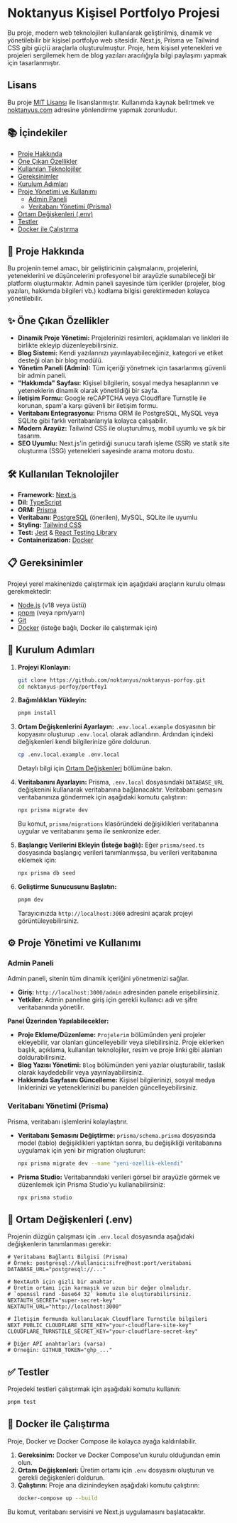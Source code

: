 # Noktanyus Kişisel Portfolyo Projesi

Bu proje, modern web teknolojileri kullanılarak geliştirilmiş, dinamik ve yönetilebilir bir kişisel portfolyo web sitesidir. Next.js, Prisma ve Tailwind CSS gibi güçlü araçlarla oluşturulmuştur. Proje, hem kişisel yetenekleri ve projeleri sergilemek hem de blog yazıları aracılığıyla bilgi paylaşımı yapmak için tasarlanmıştır.

## Lisans

Bu proje [MIT Lisansı](./LICENSE) ile lisanslanmıştır. Kullanımda kaynak belirtmek ve [noktanyus.com](https://noktanyus.com) adresine yönlendirme yapmak zorunludur.


## 📚 İçindekiler

- [Proje Hakkında](#-proje-hakkında)
- [Öne Çıkan Özellikler](#-öne-çıkan-özellikler)
- [Kullanılan Teknolojiler](#-kullanılan-teknolojiler)
- [Gereksinimler](#-gereksinimler)
- [Kurulum Adımları](#-kurulum-adımları)
- [Proje Yönetimi ve Kullanımı](#-proje-yönetimi-ve-kullanımı)
  - [Admin Paneli](#admin-paneli)
  - [Veritabanı Yönetimi (Prisma)](#veritabanı-yönetimi-prisma)
- [Ortam Değişkenleri (.env)](#-ortam-değişkenleri-env)
- [Testler](#-testler)
- [Docker ile Çalıştırma](#-docker-ile-çalıştırma)


## 🌟 Proje Hakkında

Bu projenin temel amacı, bir geliştiricinin çalışmalarını, projelerini, yeteneklerini ve düşüncelerini profesyonel bir arayüzle sunabileceği bir platform oluşturmaktır. Admin paneli sayesinde tüm içerikler (projeler, blog yazıları, hakkımda bilgileri vb.) kodlama bilgisi gerektirmeden kolayca yönetilebilir.

## ✨ Öne Çıkan Özellikler

- **Dinamik Proje Yönetimi:** Projelerinizi resimleri, açıklamaları ve linkleri ile birlikte ekleyip düzenleyebilirsiniz.
- **Blog Sistemi:** Kendi yazılarınızı yayınlayabileceğiniz, kategori ve etiket desteği olan bir blog modülü.
- **Yönetim Paneli (Admin):** Tüm içeriği yönetmek için tasarlanmış güvenli bir admin paneli.
- **"Hakkımda" Sayfası:** Kişisel bilgilerin, sosyal medya hesaplarının ve yeteneklerin dinamik olarak yönetildiği bir sayfa.
- **İletişim Formu:** Google reCAPTCHA veya Cloudflare Turnstile ile korunan, spam'a karşı güvenli bir iletişim formu.
- **Veritabanı Entegrasyonu:** Prisma ORM ile PostgreSQL, MySQL veya SQLite gibi farklı veritabanlarıyla kolayca çalışabilir.
- **Modern Arayüz:** Tailwind CSS ile oluşturulmuş, mobil uyumlu ve şık bir tasarım.
- **SEO Uyumlu:** Next.js'in getirdiği sunucu tarafı işleme (SSR) ve statik site oluşturma (SSG) yetenekleri sayesinde arama motoru dostu.

## 🛠️ Kullanılan Teknolojiler

- **Framework:** [Next.js](https://nextjs.org/)
- **Dil:** [TypeScript](https://www.typescriptlang.org/)
- **ORM:** [Prisma](https://www.prisma.io/)
- **Veritabanı:** [PostgreSQL](https://www.postgresql.org/) (önerilen), MySQL, SQLite ile uyumlu
- **Styling:** [Tailwind CSS](https://tailwindcss.com/)
- **Test:** [Jest](https://jestjs.io/) & [React Testing Library](https://testing-library.com/)
- **Containerization:** [Docker](https://www.docker.com/)

## 📋 Gereksinimler

Projeyi yerel makinenizde çalıştırmak için aşağıdaki araçların kurulu olması gerekmektedir:

- [Node.js](https://nodejs.org/en/) (v18 veya üstü)
- [pnpm](https://pnpm.io/installation) (veya npm/yarn)
- [Git](https://git-scm.com/)
- [Docker](https://www.docker.com/products/docker-desktop/) (isteğe bağlı, Docker ile çalıştırmak için)

## 🚀 Kurulum Adımları

1.  **Projeyi Klonlayın:**
    ```bash
    git clone https://github.com/noktanyus/noktanyus-porfoy.git
    cd noktanyus-porfoy/portfoy1
    ```

2.  **Bağımlılıkları Yükleyin:**
    ```bash
    pnpm install
    ```

3.  **Ortam Değişkenlerini Ayarlayın:**
    `.env.local.example` dosyasının bir kopyasını oluşturup `.env.local` olarak adlandırın. Ardından içindeki değişkenleri kendi bilgilerinize göre doldurun.
    ```bash
    cp .env.local.example .env.local
    ```
    Detaylı bilgi için [Ortam Değişkenleri](#-ortam-değişkenleri-env) bölümüne bakın.

4.  **Veritabanını Ayarlayın:**
    Prisma, `.env.local` dosyasındaki `DATABASE_URL` değişkenini kullanarak veritabanına bağlanacaktır. Veritabanı şemasını veritabanınıza göndermek için aşağıdaki komutu çalıştırın:
    ```bash
    npx prisma migrate dev
    ```
    Bu komut, `prisma/migrations` klasöründeki değişiklikleri veritabanına uygular ve veritabanını şema ile senkronize eder.

5.  **Başlangıç Verilerini Ekleyin (İsteğe bağlı):**
    Eğer `prisma/seed.ts` dosyasında başlangıç verileri tanımlanmışsa, bu verileri veritabanına eklemek için:
    ```bash
    npx prisma db seed
    ```

6.  **Geliştirme Sunucusunu Başlatın:**
    ```bash
    pnpm dev
    ```
    Tarayıcınızda `http://localhost:3000` adresini açarak projeyi görüntüleyebilirsiniz.

## ⚙️ Proje Yönetimi ve Kullanımı

### Admin Paneli

Admin paneli, sitenin tüm dinamik içeriğini yönetmenizi sağlar.
-   **Giriş:** `http://localhost:3000/admin` adresinden panele erişebilirsiniz.
-   **Yetkiler:** Admin paneline giriş için gerekli kullanıcı adı ve şifre veritabanında yönetilir.

**Panel Üzerinden Yapılabilecekler:**
-   **Proje Ekleme/Düzenleme:** `Projelerim` bölümünden yeni projeler ekleyebilir, var olanları güncelleyebilir veya silebilirsiniz. Proje eklerken başlık, açıklama, kullanılan teknolojiler, resim ve proje linki gibi alanları doldurabilirsiniz.
-   **Blog Yazısı Yönetimi:** `Blog` bölümünden yeni yazılar oluşturabilir, taslak olarak kaydedebilir veya yayınlayabilirsiniz.
-   **Hakkımda Sayfasını Güncelleme:** Kişisel bilgilerinizi, sosyal medya linklerinizi ve yeteneklerinizi bu panelden güncelleyebilirsiniz.

### Veritabanı Yönetimi (Prisma)

Prisma, veritabanı işlemlerini kolaylaştırır.
-   **Veritabanı Şemasını Değiştirme:** `prisma/schema.prisma` dosyasında model (tablo) değişiklikleri yaptıktan sonra, bu değişikliği veritabanına uygulamak için yeni bir migration oluşturun:
    ```bash
    npx prisma migrate dev --name "yeni-ozellik-eklendi"
    ```
-   **Prisma Studio:** Veritabanındaki verileri görsel bir arayüzle görmek ve düzenlemek için Prisma Studio'yu kullanabilirsiniz:
    ```bash
    npx prisma studio
    ```

## 🔑 Ortam Değişkenleri (.env)

Projenin düzgün çalışması için `.env.local` dosyasında aşağıdaki değişkenlerin tanımlanması gerekir:

```env
# Veritabanı Bağlantı Bilgisi (Prisma)
# Örnek: postgresql://kullanici:sifre@host:port/veritabani
DATABASE_URL="postgresql://..."

# NextAuth için gizli bir anahtar.
# Üretim ortamı için karmaşık ve uzun bir değer olmalıdır.
# `openssl rand -base64 32` komutu ile oluşturabilirsiniz.
NEXTAUTH_SECRET="super-secret-key"
NEXTAUTH_URL="http://localhost:3000"

# İletişim formunda kullanılacak Cloudflare Turnstile bilgileri
NEXT_PUBLIC_CLOUDFLARE_SITE_KEY="your-cloudflare-site-key"
CLOUDFLARE_TURNSTILE_SECRET_KEY="your-cloudflare-secret-key"

# Diğer API anahtarları (varsa)
# Örneğin: GITHUB_TOKEN="ghp_..."
```

## ✅ Testler

Projedeki testleri çalıştırmak için aşağıdaki komutu kullanın:
```bash
pnpm test
```

## 🐳 Docker ile Çalıştırma

Proje, Docker ve Docker Compose ile kolayca ayağa kaldırılabilir.

1.  **Gereksinim:** Docker ve Docker Compose'un kurulu olduğundan emin olun.
2.  **Ortam Değişkenleri:** Üretim ortamı için `.env` dosyasını oluşturun ve gerekli değişkenleri doldurun.
3.  **Çalıştırın:** Proje ana dizinindeyken aşağıdaki komutu çalıştırın:
    ```bash
    docker-compose up --build
    ```
Bu komut, veritabanı servisini ve Next.js uygulamasını başlatacaktır.
